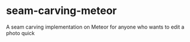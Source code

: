 # seam-carving-meteor
A seam carving implementation on Meteor for anyone who wants to edit a photo quick
